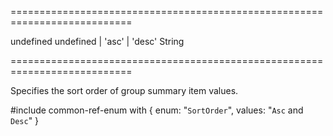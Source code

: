 ===========================================================================
<!--default-->undefined<!--/default-->
<!--acceptValues-->undefined | 'asc' | 'desc'<!--/acceptValues-->
<!--type-->String<!--/type-->
===========================================================================

<!--shortDescription-->
Specifies the sort order of group summary item values.
<!--/shortDescription-->

<!--fullDescription-->
#include common-ref-enum with {
    enum: "`SortOrder`",
    values: "`Asc` and `Desc`"
}
<!--/fullDescription-->